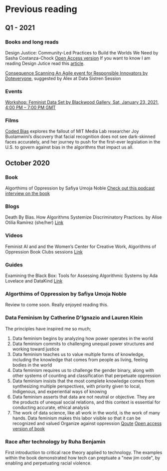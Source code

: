 
# Previous reading

## Q1 - 2021

### Books and long reads

Design Justice: Community-Led Practices to Build the Worlds We Need by Sasha Costanza-Chock [Open Access version](https://design-justice.pubpub.org/)
If you want to know I am reading Design Jutice read this [article](https://www.dezeen.com/2020/04/06/sasha-costanza-chock-design-justice/).

[Consequence Scanning An Agile event for Responsible Innovators by Doteveryone](https://doteveryone.org.uk/wp-content/uploads/2019/04/Consequence-Scanning_Agile-Event-Manual_TechTransformed_Doteveryone.pdf), suggested by Alex at Data Sistren Session 

### Events
[Workshop: Feminist Data Set by Blackwood Gallery, Sat, January 23, 2021, 4:00 PM – 7:00 PM GMT](https://www.eventbrite.co.uk/e/workshop-feminist-data-set-tickets-133011636385?aff=erelexpmlt&keep_tld=1)

### Films 
[Coded Bias](https://www.codedbias.com/virtual-cinema) explores the fallout of MIT Media Lab researcher Joy Buolamwini’s discovery that facial recognition does not see dark-skinned faces accurately, and her journey to push for the first-ever legislation in the U.S. to govern against bias in the algorithms that impact us all.

## October 2020

### Book
Algorthims of Oppression by Safiya Umoja Noble 
[Check out this podcast interview on the book](https://open.spotify.com/episode/5okBVDH53wdr7TAwVuodPg?si=N8udFJ0MSRSOEiMbRODOHA)

### Blogs
Death By Bias. How Algorithms Systemize Discriminatory Practices. by Alise Otilia Ramírez (she/her)
[Link](https://medium.com/swlh/death-by-bias-how-algorithms-systemize-discriminatory-practices-752c60d378f1)

### Videos
Feminist AI and and the Women’s Center for Creative Work, Algorithms of Oppression Book Clubs sessions 
[Link](https://www.crowdcast.io/e/algorithmsofopressionintr/register)

### Guides 
Examining the Black Box: Tools for Assessing Algorithmic Systems by Ada Lovelace and DataKind 
[Link](https://www.adalovelaceinstitute.org/examining-the-black-box-tools-for-assessing-algorithmic-systems/)

### Algorthims of Oppression by Safiya Umoja Noble 
Review to come soon. Really enjoyed reading this. 

### Data Feminism by Catherine D'Ignazio and Lauren Klein
The principles have inspired me so much; 
1. Data feminism begins by analyzing how power operates in the world
2. Data feminism commits to challenging unequal power structures and working toward justice
3. Data feminism teaches us to value multiple forms of knowledge, including the knowledge that comes from people as living, feeling bodies in the world
4. Data feminism requires us to challenge the gender binary, along with other systems of counting and classification that perpetuate oppression
5. Data feminism insists that the most complete knowledge comes from synthesizing multiple perspectives, with priority given to local, Indigenous, and experiential ways of knowing
6. Data feminism asserts that data are not neutral or objective. They are the products of unequal social relations, and this context is essential for conducting accurate, ethical analysis
7. The work of data science, like all work in the world, is the work of many hands. Data feminism makes this labor visible so that it can be recognized and valued
Organize against oppression
[Qoute](https://journals.sagepub.com/doi/10.1177/2053951720942544)
[Open access version of book](https://data-feminism.mitpress.mit.edu/)

### Race after technology by Ruha Benjamin
First introduction to critical race theory applied to technology. The examples within the book demonstrated how tech can preptuate a "new jim code", by enabling and perpetuating racial violence. 
